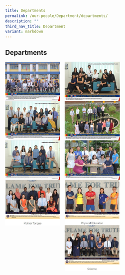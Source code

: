 ```yaml
---
title: Departments
permalink: /our-people/Department/departments/
description: ""
third_nav_title: Department
variant: markdown
---
```

## Departments



<p><a href="https://staging.d38b8pvh8spt44.amplifyapp.com/our-people/school-executive-committee/">
<img src="/images/Our%20People/Departments/School%20Executive%20Committee/sec2023.jpg" style="width:35%;margin-right:15px;" align="left">
</a></p>

<p><a href="https://staging.d38b8pvh8spt44.amplifyapp.com/our-people/Department/english/">
<img src="/images/Our%20People/Departments/English/el2023.jpg" style="width:35%;margin-right:15px;" align="left">
</a></p>

<br><br><br>

<p><a href="https://staging.d38b8pvh8spt44.amplifyapp.com/our-people/Department/craft-technology/">
<img src="/images/Our%20People/Departments/Craft%20&amp;%20Technology/design_t2.jpg" style="width:35%;margin-right:15px;" align="left">
</a></p>


<p><a href="https://staging.d38b8pvh8spt44.amplifyapp.com/our-people/departments/cce/area-of-focus/">
<img src="/images/Our%20People/Departments/CCE/charactece2023.jpg" style="width:35%;margin-right:15px;" align="left">
</a></p>

<br><br><br>

<p><a href="https://staging.d38b8pvh8spt44.amplifyapp.com/our-people/Department/humanities/">
<img src="/images/Our%20People/Departments/Departments%20Main%20Page/humanities2023.jpg" style="width:35%;margin-right:15px;" align="left">
</a></p>


<p><a href="https://staging.d38b8pvh8spt44.amplifyapp.com/our-people/Department/mathematics/">
<img src="/images/Our%20People/Departments/Math/mathematics2023.jpg" style="width:35%;margin-right:15px;" align="left">
</a></p>

<br><br><br>

<p><a href="https://staging.d38b8pvh8spt44.amplifyapp.com/our-people/Department/mother-tongue/">
<img src="/images/Our%20People/Departments/Departments%20Main%20Page/MT.jpg" style="width:35%;margin-right:15px;" align="left">
</a></p>


<p><a href="https://staging.d38b8pvh8spt44.amplifyapp.com/our-people/Department/pe/">
<img src="/images/Our%20People/Departments/Departments%20Main%20Page/PE.jpg" style="width:35%;margin-right:15px;" align="left">
</a></p>

<br><br><br><br><br><br><br>

<p><a href="https://staging.d38b8pvh8spt44.amplifyapp.com/our-people/Department/science/">
<img src="/images/Our%20People/Departments/Departments%20Main%20Page/Science.jpg" style="width:35%;margin-right:15px;" align="left">
</a></p>